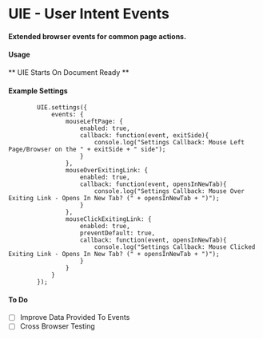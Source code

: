 # UIE - User Intent Events
#### Extended browser events for common page actions.

#### Usage

** UIE Starts On Document Ready **

#### Example Settings
```
		UIE.settings({
			events: {
				mouseLeftPage: {
					enabled: true,
					callback: function(event, exitSide){
						console.log("Settings Callback: Mouse Left Page/Browser on the " + exitSide + " side");
					}
				},
				mouseOverExitingLink: {
					enabled: true,
					callback: function(event, opensInNewTab){
						console.log("Settings Callback: Mouse Over Exiting Link - Opens In New Tab? (" + opensInNewTab + ")");
					}
				},
				mouseClickExitingLink: {
					enabled: true,
					preventDefault: true,
					callback: function(event, opensInNewTab){
						console.log("Settings Callback: Mouse Clicked Exiting Link - Opens In New Tab? (" + opensInNewTab + ")");
					}
				}
			}
		});

```
#### To Do

- [ ] Improve Data Provided To Events
- [ ] Cross Browser Testing
